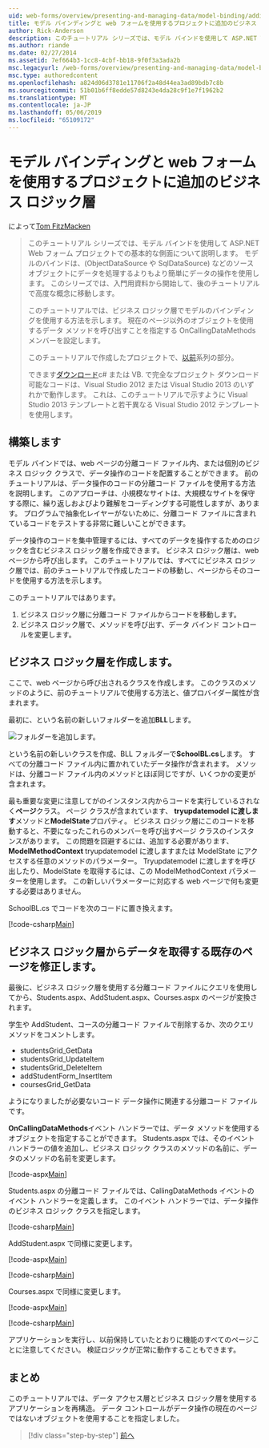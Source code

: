 ```yaml
---
uid: web-forms/overview/presenting-and-managing-data/model-binding/adding-business-logic-layer
title: モデル バインディングと web フォームを使用するプロジェクトに追加のビジネス ロジック層 |Microsoft Docs
author: Rick-Anderson
description: このチュートリアル シリーズでは、モデル バインドを使用して ASP.NET Web フォーム プロジェクトでの基本的な側面について説明します。 モデル バインドは、データの操作詳細直線にしています.
ms.author: riande
ms.date: 02/27/2014
ms.assetid: 7ef664b3-1cc8-4cbf-bb18-9f0f3a3ada2b
msc.legacyurl: /web-forms/overview/presenting-and-managing-data/model-binding/adding-business-logic-layer
msc.type: authoredcontent
ms.openlocfilehash: a824d06d3781e11706f2a48d44ea3ad89bdb7c8b
ms.sourcegitcommit: 51b01b6ff8edde57d8243e4da28c9f1e7f1962b2
ms.translationtype: MT
ms.contentlocale: ja-JP
ms.lasthandoff: 05/06/2019
ms.locfileid: "65109172"
---
```

# <a name="adding-business-logic-layer-to-a-project-that-uses-model-binding-and-web-forms"></a>モデル バインディングと web フォームを使用するプロジェクトに追加のビジネス ロジック層

によって[Tom FitzMacken](https://github.com/tfitzmac)

> このチュートリアル シリーズでは、モデル バインドを使用して ASP.NET Web フォーム プロジェクトでの基本的な側面について説明します。 モデルのバインドは、(ObjectDataSource や SqlDataSource) などのソース オブジェクトにデータを処理するよりもより簡単にデータの操作を使用します。 このシリーズでは、入門用資料から開始して、後のチュートリアルで高度な概念に移動します。
> 
> このチュートリアルでは、ビジネス ロジック層でモデルのバインディングを使用する方法を示します。 現在のページ以外のオブジェクトを使用するデータ メソッドを呼び出すことを指定する OnCallingDataMethods メンバーを設定します。
> 
> このチュートリアルで作成したプロジェクトで、[以前](retrieving-data.md)系列の部分。
> 
> できます[ダウンロード](https://go.microsoft.com/fwlink/?LinkId=286116)c# または VB. で完全なプロジェクト ダウンロード可能なコードは、Visual Studio 2012 または Visual Studio 2013 のいずれかで動作します。 これは、このチュートリアルで示すように Visual Studio 2013 テンプレートと若干異なる Visual Studio 2012 テンプレートを使用します。

## <a name="what-youll-build"></a>構築します

モデル バインドでは、web ページの分離コード ファイル内、または個別のビジネス ロジック クラスで、データ操作のコードを配置することができます。 前のチュートリアルは、データ操作のコードの分離コード ファイルを使用する方法を説明します。 このアプローチは、小規模なサイトは、大規模なサイトを保守する際に、繰り返しおよびより難解をコーディングする可能性しますが、あります。 プログラムで抽象化レイヤーがないために、分離コード ファイルに含まれているコードをテストする非常に難しいことができます。

データ操作のコードを集中管理するには、すべてのデータを操作するためのロジックを含むビジネス ロジック層を作成できます。 ビジネス ロジック層は、web ページから呼び出します。 このチュートリアルでは、すべてにビジネス ロジック層では、前のチュートリアルで作成したコードの移動し、ページからそのコードを使用する方法を示します。

このチュートリアルではあります。

1. ビジネス ロジック層に分離コード ファイルからコードを移動します。
2. ビジネス ロジック層で、メソッドを呼び出す、データ バインド コントロールを変更します。

## <a name="create-business-logic-layer"></a>ビジネス ロジック層を作成します。

ここで、web ページから呼び出されるクラスを作成します。 このクラスのメソッドのように、前のチュートリアルで使用する方法と、値プロバイダー属性が含まれます。

最初に、という名前の新しいフォルダーを追加**BLL**します。

![フォルダーを追加します。](adding-business-logic-layer/_static/image1.png)

という名前の新しいクラスを作成、BLL フォルダーで**SchoolBL.cs**します。 すべての分離コード ファイル内に置かれていたデータ操作が含まれます。 メソッドは、分離コード ファイル内のメソッドとほぼ同じですが、いくつかの変更が含まれます。

最も重要な変更に注意してがのインスタンス内からコードを実行しているされなく**ページ**クラス。 ページ クラスが含まれています、 **tryupdatemodel に渡します**メソッドと**ModelState**プロパティ。 ビジネス ロジック層にこのコードを移動すると、不要になったこれらのメンバーを呼び出すページ クラスのインスタンスがあります。 この問題を回避するには、追加する必要があります、 **ModelMethodContext** tryupdatemodel に渡しますまたは ModelState にアクセスする任意のメソッドのパラメーター。 Tryupdatemodel に渡しますを呼び出したり、ModelState を取得するには、この ModelMethodContext パラメーターを使用します。 この新しいパラメーターに対応する web ページで何も変更する必要はありません。

SchoolBL.cs でコードを次のコードに置き換えます。

[!code-csharp[Main](adding-business-logic-layer/samples/sample1.cs)]

## <a name="revise-existing-pages-to-retrieve-data-from-business-logic-layer"></a>ビジネス ロジック層からデータを取得する既存のページを修正します。

最後に、ビジネス ロジック層を使用する分離コード ファイルにクエリを使用してから、Students.aspx、AddStudent.aspx、Courses.aspx のページが変換されます。

学生や AddStudent、コースの分離コード ファイルで削除するか、次のクエリ メソッドをコメントします。

- studentsGrid\_GetData
- studentsGrid\_UpdateItem
- studentsGrid\_DeleteItem
- addStudentForm\_InsertItem
- coursesGrid\_GetData

ようになりましたが必要ないコード データ操作に関連する分離コード ファイルです。

**OnCallingDataMethods**イベント ハンドラーでは、データ メソッドを使用するオブジェクトを指定することができます。 Students.aspx では、そのイベント ハンドラーの値を追加し、ビジネス ロジック クラスのメソッドの名前に、データのメソッドの名前を変更します。

[!code-aspx[Main](adding-business-logic-layer/samples/sample2.aspx?highlight=3-4,8)]

Students.aspx の分離コード ファイルでは、CallingDataMethods イベントのイベント ハンドラーを定義します。 このイベント ハンドラーでは、データ操作のビジネス ロジック クラスを指定します。

[!code-csharp[Main](adding-business-logic-layer/samples/sample3.cs)]

AddStudent.aspx で同様に変更します。

[!code-aspx[Main](adding-business-logic-layer/samples/sample4.aspx?highlight=3-4)]

[!code-csharp[Main](adding-business-logic-layer/samples/sample5.cs)]

Courses.aspx で同様に変更します。

[!code-aspx[Main](adding-business-logic-layer/samples/sample6.aspx?highlight=3-4)]

[!code-csharp[Main](adding-business-logic-layer/samples/sample7.cs)]

アプリケーションを実行し、以前保持していたとおりに機能のすべてのページことに注意してください。 検証ロジックが正常に動作することもできます。

## <a name="conclusion"></a>まとめ

このチュートリアルでは、データ アクセス層とビジネス ロジック層を使用するアプリケーションを再構造。 データ コントロールがデータ操作の現在のページではないオブジェクトを使用することを指定しました。

> [!div class="step-by-step"]
> [前へ](using-query-string-values-to-retrieve-data.md)
